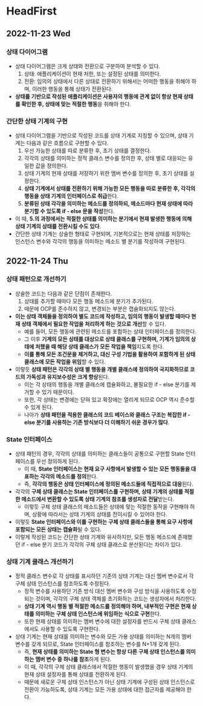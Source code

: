 # HeadFirst
## 2022-11-23 Wed

### 상태 다이어그램
* 상태 다이어그램은 크게 상태와 전환으로 구분하여 분석할 수 있다.
  1. 상태: 애플리케이션이 현재 처한, 또는 설정된 상태를 의미한다.
  2. 전환: 임의의 상태에서 다른 상태로 전환하기 위해서는 어떠한 행동을 취해야 하며, 이러한 행동을 통해 상태가 전환된다.
* **상태를 기반으로 작성된 애플리케이션은 사용자의 행동에 관계 없이 항상 현재 상태를 확인한 후, 상태에 맞는 적절한 행동**을 취해야 한다.

### 간단한 상태 기계의 구현
* 상태 다이어그램을 기반으로 작성된 코드를 상태 기계로 지칭할 수 있으며, 상태 기계는 다음과 같은 흐름으로 구현할 수 있다.
  1. 우선 가능한 상태를 따로 분류한 후, 초기 상태를 결정한다.
  2. 각각의 상태를 의미하는 정적 클래스 변수를 정의한 후, 상태 별로 대응되는 유일한 값을 정의한다.
  3. 상태 기계의 현재 상태를 저장하기 위한 멤버 변수를 정의한 후, 초기 상태를 설정한다.
  4. **상태 기계에서 상태를 전환하기 위해 가능한 모든 행동을 따로 분류한 후, 각각의 행동을 상태 기계의 인터페이스로 취급**한다.
  5. **분류된 상태 각각을 의미하는 메소드를 정의하되, 메소드마다 현재 상태에 따라 분기할 수 있도록 if - else 문을 작성**한다.
* 이 때, **5.의 과정에서는 적절한 상태를 의미하는 분기에서 현재 발생한 행동에 의해 상태 기계의 상태를 전환시킬 수도 있다**.
* 간단한 상태 기계는 상술한 형태로 구현되며, 기본적으로는 현재 상태를 저장하는 인스턴스 변수와 각각의 행동을 의미하는 메소드 별 분기를 작성하여 구현된다.

## 2022-11-24 Thu
### 상태 패턴으로 개선하기
* 상술한 코드는 다음과 같은 단점이 존재한다.
  1. 상태를 추가할 때마다 모든 행동 메소드에 분기가 추가된다.
  2. 때문에 OCP를 준수하지 않고, 변경되는 부분은 캡슐화되지도 않는다.
* **이는 상태 객체들을 정의하여 별도 코드에 작성하고, 임의의 행동이 발생할 때마다 현재 상태 객체에서 필요한 작업을 처리하게 하는 것으로 개선**할 수 있다.
  * 예를 들어, 모든 행동에 관련된 메소드를 포함하는 상태 인터페이스를 정의한다.
  * 그 이후 **기계의 모든 상태를 대상으로 상태 클래스를 구현하며, 기계가 임의의 상태에 처했을 때 해당 상태 클래스가 모든 작업을 책임**지도록 한다.
  * **이를 통해 모든 조건문을 제거하고, 대신 구성 기법을 활용하여 포함하게 된 상태 클래스에 모든 작업을 위임**할 수 있다.
* 이렇듯 **상태 패턴은 각각의 상태 별 행동을 개별 클래스에 정의하여 국지화하므로 코드의 가독성과 유지보수성은 크게 향상**된다.
  * 이는 각 상태의 행동을 개별 클래스에 캡슐화하고, 불필요한 if - else 분기를 제거할 수 있기 때문이다.
  * 또한, 각 상태는 변경에는 닫혀 있고 확장에는 열리게 되므로 OCP 역시 준수할 수 있게 된다.
  * 나아가 **상태 패턴을 적용한 클래스의 코드 베이스와 클래스 구조는 복잡한 if - else 분기를 사용하는 기존 방식보다 더 이해하기 쉬운 경우가 많다**.

### State 인터페이스
* 상태 패턴의 경우, 각각의 상태를 의미하는 클래스들이 공통으로 구현할 State 인터페이스를 우선 정의하게 된다.
  * 이 때, **State 인터페이스는 현재 요구 사항에서 발생할 수 있는 모든 행동들을 대표하는 각각의 메소드를 정의**한다.
  * 즉, **각각의 행동은 상태 인터페이스에 정의된 메소드들에 직접적으로 대응**된다.
* 각각의 **구체 상태 클래스는 State 인터페이스를 구현하며, 상태 기계의 상태를 적절한 메소드에서 변환할 수 있도록 상태 기계의 참조를 생성자로 전달**받는다. 
  * 이렇듯 구체 상태 클래스의 메소드들은 상태에 맞는 적절한 동작을 구현해야 하며, 상황에 따라서는 상태 기계의 상태를 전이시킬 수 있어야 한다.
* 이렇듯 **State 인터페이스와 이를 구현하는 구체 상태 클래스들을 통해 요구 사항에 포함되는 모든 상태는 캡슐화**될 수 있다.
* 이렇게 작성된 코드는 간단한 상태 기계와 유사하지만, 모든 행동 메소드에 존재했던 if - else 분기 코드가 각각의 구체 상태 클래스로 분산된다는 차이가 있다.

### 상태 기계 클래스 개선하기
* 정적 클래스 변수로 각 상태를 표시하던 기존의 상태 기계는 대신 멤버 변수로서 각 구체 상태 인스턴스를 참조하도록 수정된다.
  * 정적 변수를 사용하던 기존 방식 대신 멤버 변수와 구성 방식을 사용하도록 수정되는 것이며, 각각의 구체 상태 객체를 초기화하는 코드는 생성자에서 처리한다.
  * **상태 기계 역시 행동 별 적절한 메소드를 정의해야 하며, 내부적인 구현은 현재 상태를 의미하는 구체 상태 인스턴스에 위임하는 식으로 구현**한다.
  * 또한 현재 상태를 의미하는 멤버 변수에 대한 설정자를 반드시 구체 상태 클래스에서도 사용할 수 있도록 구현한다.
* 상태 기계는 현재 상태를 의미하는 변수와 모든 가용 상태를 의미하는 N개의 멤버 변수를 갖게 되므로, State 인터페이스를 참조하는 변수를 N+1개 갖게 된다.
  * 즉, **현재 상태를 의미하는 State 형 변수는 항상 다른 구체 상태 인스턴스를 의미하는 멤버 변수 중 하나를 참조**하게 된다.
  * 이 때, 각각의 구체 상태 클래스에서 적절한 행동이 발생했을 경우 상태 기계의 현재 상태 설정자를 통해 상태를 전환하게 된다.
  * 때문에 새로운 구체 상태 인스턴스가 아닌 상태 기계에 구성된 상태 인스턴스로 전환이 가능하도록, 상태 기계는 모든 가용 상태에 대한 접근자를 제공해야 한다.